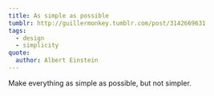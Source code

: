 ```yaml
---
title: As simple as possible
tumblr: http://guillermonkey.tumblr.com/post/3142669631
tags:
  - design
  - simplicity
quote:
  author: Albert Einstein
---
```


Make everything as simple as possible, but not simpler.
